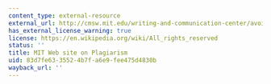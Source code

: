 ```yaml
---
content_type: external-resource
external_url: http://cmsw.mit.edu/writing-and-communication-center/avoiding-plagiarism/
has_external_license_warning: true
license: https://en.wikipedia.org/wiki/All_rights_reserved
status: ''
title: MIT Web site on Plagiarism
uid: 83d7fe63-3552-4b7f-a6e9-fee475d4830b
wayback_url: ''
---
```

